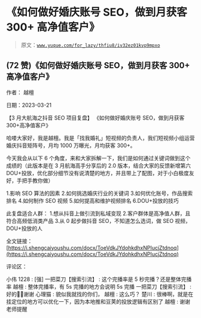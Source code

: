 # 《如何做好婚庆账号 SEO，做到月获客 300+ 高净值客户》

> 原文：[`www.yuque.com/for_lazy/thfiu8/iv32ez01kvp9mpxo`](https://www.yuque.com/for_lazy/thfiu8/iv32ez01kvp9mpxo)



## (72 赞)《如何做好婚庆账号 SEO，做到月获客 300+ 高净值客户》 

作者： 越檀 

日期：2023-03-21 

【3 月大航海之抖音 SEO 项目复盘】 《如何做好婚庆账号 SEO，做到月获客 300+高净值客户》 

哈喽大家好，我是越檀。我是「找我婚礼」短视频的负责人，我们短视频小组运营婚庆抖音矩阵号，月均 1000 万曝光，月均获客 300+。 

今天我会从以下 6 个角度，来和大家拆解一下，我们是如何通过关键词做到这个成绩的（此版本是在 3 月航海高手分享后的 2.0 版本，结合大家的反馈新增第六 DOU+投放，优化部分细节没有说清楚的地方，并且带上了配图，对于小白极度友好，手把手教你做） 

1.影响 SEO 算法的因素 2.如何挑选婚庆行业的关键词 3.如何优化账号，作品搜索排名 4.如何制作 SEO 视频 5.如何提高和维护视频排名 6.DOU+投放的技巧 

此复盘适合人群： 1.想从抖音上做引流到私域变现 2.客户群体是高净值人群，且符合高频低消类产品 3.从 0 起步做抖音 SEO，不知道怎么选词，做 SEO 视频，DOU+投放的人 

全文链接： [https://i.shengcaiyoushu.com/docx/ToeVdkJYdohkdhxNPIucjZtdnoq](https://i.shengcaiyoushu.com/docx/ToeVdkJYdohkdhxNPIucjZtdnoq) 

评论区： 

小伟 1228 : [强] 一把菜刀【搜索引流】 : 这个完播率是 5 秒完播？还是整体完播率 越檀 : 整体完播率，有 5s 完播的地方会说明 5s 完播 一把菜刀【搜索引流】 : 好的👌🏻谢谢 心理猫 : 貌似我就找的你们， 越檀 : 这么巧？ 楚川 : 很棒啊，就是在挂定位的地方可以优化一下，因为本地推和豆荚的投放逻辑有区别了 越檀 : 谢谢老师提醒